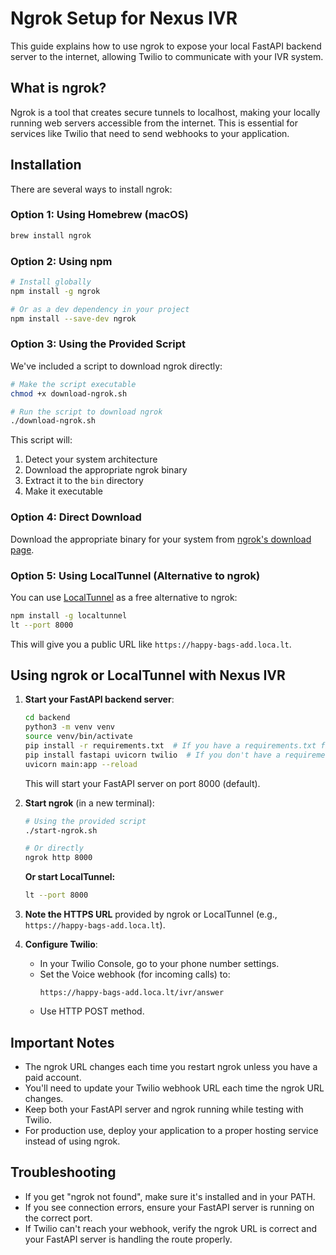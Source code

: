 # Ngrok Setup for Nexus IVR

This guide explains how to use ngrok to expose your local FastAPI backend server to the internet, allowing Twilio to communicate with your IVR system.

## What is ngrok?

Ngrok is a tool that creates secure tunnels to localhost, making your locally running web servers accessible from the internet. This is essential for services like Twilio that need to send webhooks to your application.

## Installation

There are several ways to install ngrok:

### Option 1: Using Homebrew (macOS)

```sh
brew install ngrok
```

### Option 2: Using npm

```sh
# Install globally
npm install -g ngrok

# Or as a dev dependency in your project
npm install --save-dev ngrok
```

### Option 3: Using the Provided Script

We've included a script to download ngrok directly:

```sh
# Make the script executable
chmod +x download-ngrok.sh

# Run the script to download ngrok
./download-ngrok.sh
```

This script will:
1. Detect your system architecture
2. Download the appropriate ngrok binary
3. Extract it to the `bin` directory
4. Make it executable

### Option 4: Direct Download

Download the appropriate binary for your system from [ngrok's download page](https://ngrok.com/download).

### Option 5: Using LocalTunnel (Alternative to ngrok)

You can use [LocalTunnel](https://github.com/localtunnel/localtunnel) as a free alternative to ngrok:

```sh
npm install -g localtunnel
lt --port 8000
```

This will give you a public URL like `https://happy-bags-add.loca.lt`.

## Using ngrok or LocalTunnel with Nexus IVR

1. **Start your FastAPI backend server**:

   ```sh
   cd backend
   python3 -m venv venv
   source venv/bin/activate
   pip install -r requirements.txt  # If you have a requirements.txt file
   pip install fastapi uvicorn twilio  # If you don't have a requirements.txt
   uvicorn main:app --reload
   ```

   This will start your FastAPI server on port 8000 (default).

2. **Start ngrok** (in a new terminal):

   ```sh
   # Using the provided script
   ./start-ngrok.sh
   
   # Or directly
   ngrok http 8000
   ```

   **Or start LocalTunnel:**

   ```sh
   lt --port 8000
   ```

3. **Note the HTTPS URL** provided by ngrok or LocalTunnel (e.g., `https://happy-bags-add.loca.lt`).

4. **Configure Twilio**:
   - In your Twilio Console, go to your phone number settings.
   - Set the Voice webhook (for incoming calls) to:
     ```
     https://happy-bags-add.loca.lt/ivr/answer
     ```
   - Use HTTP POST method.

## Important Notes

- The ngrok URL changes each time you restart ngrok unless you have a paid account.
- You'll need to update your Twilio webhook URL each time the ngrok URL changes.
- Keep both your FastAPI server and ngrok running while testing with Twilio.
- For production use, deploy your application to a proper hosting service instead of using ngrok.

## Troubleshooting

- If you get "ngrok not found", make sure it's installed and in your PATH.
- If you see connection errors, ensure your FastAPI server is running on the correct port.
- If Twilio can't reach your webhook, verify the ngrok URL is correct and your FastAPI server is handling the route properly.
